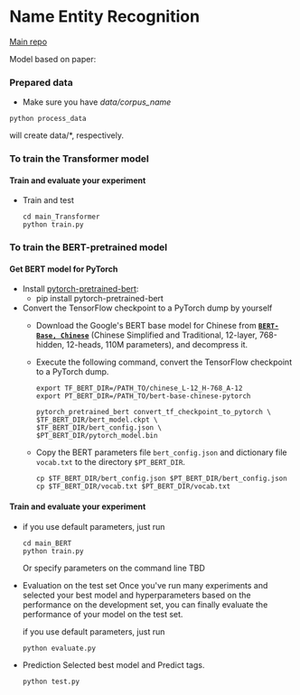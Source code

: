 # Name Entity Recognition
[Main repo](https://github.com/shinoyuki222/PyTorch_ML)

Model based on paper:


### Prepared data
  - Make sure you have *data/corpus_name*
  ```shell
  python process_data
  ```
  will create data/*, respectively.

### To train the Transformer model

#### Train and evaluate your experiment
- Train and test
  ```shell
  cd main_Transformer
  python train.py
  ```

### To train the BERT-pretrained model
#### Get BERT model for PyTorch
- Install [pytorch-pretrained-bert](https://pypi.org/project/pytorch-pretrained-bert/):
    + pip install pytorch-pretrained-bert
- Convert the TensorFlow checkpoint to a PyTorch dump by yourself
    + Download the Google's BERT base model for Chinese from **[`BERT-Base, Chinese`](https://storage.googleapis.com/bert_models/2018_11_03/chinese_L-12_H-768_A-12.zip)** (Chinese Simplified and Traditional, 12-layer, 768-hidden, 12-heads, 110M parameters), and decompress it.

    + Execute the following command,  convert the TensorFlow checkpoint to a PyTorch dump.

       ```shell
       export TF_BERT_DIR=/PATH_TO/chinese_L-12_H-768_A-12
       export PT_BERT_DIR=/PATH_TO/bert-base-chinese-pytorch
       
       pytorch_pretrained_bert convert_tf_checkpoint_to_pytorch \
       $TF_BERT_DIR/bert_model.ckpt \
       $TF_BERT_DIR/bert_config.json \
       $PT_BERT_DIR/pytorch_model.bin
       ```

    + Copy the BERT parameters file `bert_config.json` and dictionary file `vocab.txt` to the directory `$PT_BERT_DIR`.

       ```shell
       cp $TF_BERT_DIR/bert_config.json $PT_BERT_DIR/bert_config.json
       cp $TF_BERT_DIR/vocab.txt $PT_BERT_DIR/vocab.txt
       ```
#### Train and evaluate your experiment
- if you use default parameters, just run

   ```shell
   cd main_BERT
   python train.py
   ```

   Or specify parameters on the command line
   TBD
<!-- 
   ```shell
   cd main_BERT
   python train.py --data_dir ../NER_data/MSRA --bert_model_dir bert-base-chinese-pytorch --model_dir experiments/base_model --multi_gpu
   ``` -->
- Evaluation on the test set
Once you've run many experiments and selected your best model and hyperparameters based on the performance on the development set, you can finally evaluate the performance of your model on the test set.

   if you use default parameters, just run

   ```shell
   python evaluate.py
   ```

- Prediction
Selected best model and Predict tags.

   ```shell
   python test.py
   ```